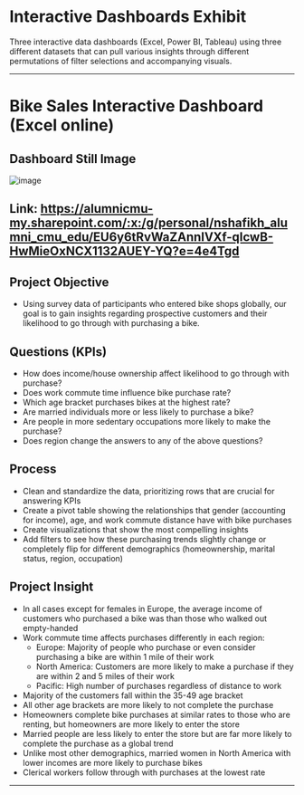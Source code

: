 # Interactive Dashboards Exhibit

Three interactive data dashboards (Excel, Power BI, Tableau) using three different datasets that can pull various insights through different permutations of filter selections and accompanying visuals.

------------------------------------------------------------------------------------------------
# Bike Sales Interactive Dashboard (Excel online)

## Dashboard Still Image
![image](https://github.com/user-attachments/assets/cd7c4e00-a22c-4c0f-9c59-ac2dec5806d8)

## Link: https://alumnicmu-my.sharepoint.com/:x:/g/personal/nshafikh_alumni_cmu_edu/EU6y6tRvWaZAnnIVXf-qIcwB-HwMieOxNCX1132AUEY-YQ?e=4e4Tgd

## Project Objective
- Using survey data of participants who entered bike shops globally, our goal is to gain insights regarding prospective customers and their likelihood to go through with purchasing a bike.

## Questions (KPIs)
- How does income/house ownership affect likelihood to go through with purchase?
- Does work commute time influence bike purchase rate?
- Which age bracket purchases bikes at the highest rate?
- Are married individuals more or less likely to purchase a bike?
- Are people in more sedentary occupations more likely to make the purchase?
- Does region change the answers to any of the above questions?

## Process
- Clean and standardize the data, prioritizing rows that are crucial for answering KPIs
- Create a pivot table showing the relationships that gender (accounting for income), age, and work commute distance have with bike purchases
- Create visualizations that show the most compelling insights
- Add filters to see how these purchasing trends slightly change or completely flip for different demographics (homeownership, marital status, region, occupation)

## Project Insight
- In all cases except for females in Europe, the average income of customers who purchased a bike was than those who walked out empty-handed
- Work commute time affects purchases differently in each region:
    - Europe: Majority of people who purchase or even consider purchasing a bike are within 1 mile of their work
    - North America: Customers are more likely to make a purchase if they are within 2 and 5 miles of their work
    - Pacific: High number of purchases regardless of distance to work
- Majority of the customers fall within the 35-49 age bracket
- All other age brackets are more likely to not complete the purchase 
- Homeowners complete bike purchases at similar rates to those who are renting, but homeowners are more likely to enter the store
- Married people are less likely to enter the store but are far more likely to complete the purchase as a global trend
- Unlike most other demographics, married women in North America with lower incomes are more likely to purchase bikes
- Clerical workers follow through with purchases at the lowest rate
------------------------------------------------------------------------------------------------
